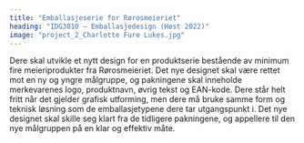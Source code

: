 ```yaml
---
title: "Emballasjeserie for Rørosmeieriet"
heading: "IDG3010 – Emballasjedesign (Høst 2022)"
image: "project_2_Charlotte Fure Lukes.jpg"
---
```


Dere skal utvikle et nytt design for en produktserie bestående av minimum fire meieriprodukter fra Rørosmeieriet. Det nye designet skal være rettet mot en ny og yngre målgruppe, og pakningene skal inneholde merkevarenes logo, produktnavn, øvrig tekst og EAN-kode. 
Dere står helt fritt når det gjelder grafisk utforming, men dere må bruke samme form og teknisk løsning som de emballasjetypene dere tar utgangspunkt i. Det nye designet skal skille seg klart fra de tidligere pakningene, og appellere til den nye målgruppen på en klar og effektiv måte.

